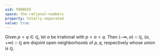 ```yaml
---
uid: T000655
space: the-rational-numbers
property: totally-separated
value: true
---
```

Given $p < q \in \mathbb{Q}$, let $\alpha$ be irrational with $p < \alpha < q$. Then $( - \infty , \alpha ) \cap \mathbb{Q}$, $(\alpha , + \infty ) \cap \mathbb{Q}$ are disjoint open neighborhoods of $p,q$, respectively whose union is $\mathbb{Q}$.

